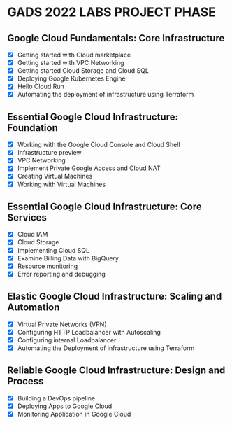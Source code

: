 # GADS 2022 LABS PROJECT PHASE
## Google Cloud Fundamentals: Core Infrastructure

- [x] Getting started with Cloud marketplace
- [x] Getting started with VPC Networking
- [x] Getting started Cloud Storage and Cloud SQL
- [x] Deploying Google Kubernetes Engine
- [x] Hello Cloud Run
- [x] Automating the deployment of infrastructure using Terraform

## Essential Google Cloud Infrastructure: Foundation
- [x] Working with the Google Cloud Console and Cloud Shell
- [x] Infrastructure preview
- [x] VPC Networking
- [x] Implement Private Google Access and Cloud NAT
- [x] Creating Virtual Machines
- [x] Working with Virtual Machines

## Essential Google Cloud Infrastructure: Core Services
- [x] Cloud IAM
- [x] Cloud Storage 
- [x] Implementing Cloud SQL 
- [x] Examine Billing Data with BigQuery 
- [x] Resource monitoring 
- [x] Error reporting and debugging

## Elastic Google Cloud Infrastructure: Scaling and Automation
- [x] Virtual Private Networks (VPN)
- [x] Configuring HTTP Loadbalancer with Autoscaling
- [x] Configuring internal Loadbalancer
- [x] Automating the Deployment of infrastructure using Terraform

## Reliable Google Cloud Infrastructure: Design and Process
- [x] Building a DevOps pipeline
- [x] Deploying Apps to Google Cloud
- [x] Monitoring Application in Google Cloud
